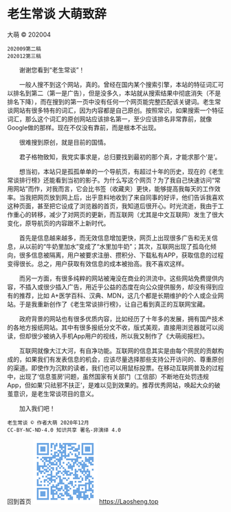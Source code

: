 老生常谈 大萌致辞
=================
大萌 © 202004

	202009第二稿
	202012第三稿

　　谢谢您看到“老生常谈”！  

　　一般人搜不到这个网站，真的。曾经在国内某个搜索引擎，本站的特征词汇可以排名到第二（第一是广告），但是没多久，本站就从搜索结果中彻底消失（不是排名下降），而在搜到的第一页中没有任何一个网页能完整匹配该关键词。老生常谈网站有很多特有的词汇，因为内容都是自己原创。按照常识，如果搜索一个特征词汇，那么这个词汇的原创网站应该排名第一，至少应该排名非常靠前，就像Google做的那样。现在不仅没有靠前，而是根本不出现。

　　很难搜到原创，就是目前的国情。

　　君子格物致知，我党实事求是，总归要找到最初的那个真，才能求那个‘是’。

　　想当初，本站只是孤孤单单的一个导航页，有超过十年的历史，现在的《老生常谈排行榜》还能看到当初的影子。为什么写这个网页？为了我自己快速访问“常用网站”而作，对我而言，它会比书签（收藏夹）更快，能够提高我每天的工作效率。当我把网页放到网上后，出乎意料地收到了来自同事的好评，他们告诉我喜欢这种页面，甚至把它设成了浏览器的首页，我知道后很开心。时光流逝，我由于工作重心的转移，减少了对网页的更新，而互联网（尤其是中文互联网）发生了很大变化，原导航页的内容跟不上新时代。

　　首先是信息越来越多，而无效信息增加更快，网页上出现很多广告和无关信息，从以前的“牛奶里加水”变成了“水里加牛奶”；其次，互联网出现了孤岛化倾向，很多信息被隔离，用户被要求注册、攒积分、下载私有APP，获取信息的过程变得很长。总之，用户获取有效信息的成本被抬高。我不喜欢这样。

　　而另一方面，有很多纯粹的网站被淹没在商业的洪流中。这些网站免费提供内容，不插入或很少插入广告，用近乎公益的态度在向公众提供服务，却没有得到应有的推荐，比如 A+医学百科、汉典、MDN，这几个都是长期维护的个人或企业网站。于是我重新创作了《老生常谈排行榜》，让自己看到真正的互联网宝藏。

　　政府背景的网站也有很多优质内容，比如经历了十年多的发展，拥有国产技术的各地方报纸网站。其中有很多报纸分文不收，版式美观，直接用浏览器就可以阅读，但却很少被纳入手机App用户的视线，所以我又制作了《大萌阅报栏》。

　　互联网就像大江大河，有自净功能。互联网的信息其实是由每个网民的贡献构成的，如果我们有发表信息的机会，应该尽量选择那些支持公开访问的、尊重原创的渠道。即使作为沉默的读者，我们也可以用鼠标投票。在移动互联网普及的过程中，出现了‘信息茧房’问题，虽然国家有关部门（工信部）不断地在处罚违规App，但如果‘只祛邪不扶正’，是难以见到效果的。推荐优秀网站，唤起大众的破茧意识，是老生常谈项目的意义。

　　加入我们吧！

	老生常谈 © 作者大萌 2020年12月
	CC-BY-NC-ND-4.0 知识共享 署名-非演绎 4.0

回到首页
<a href=".." title="返回老生常谈首页"><img src="../indexQR-Blue.png" /></a> 
https://Laosheng.top

